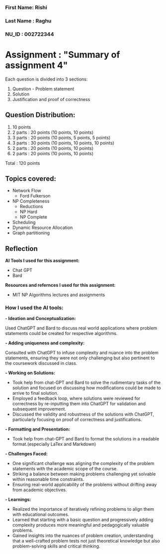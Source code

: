 ### First Name: Rishi
### Last Name : Raghu
### NU_ID : 002722344

# Assignment : "Summary of assignment 4" 

Each question is divided into 3 sections:

1. Question - Problem statement
2. Solution 
3. Justification and proof of correctness

## Question Distribution:

1. 10 points
2. 2 parts : 20 points (10 points, 10 points)
3. 3 parts : 20 points (10 points, 5 points, 5 points)
4. 3 parts : 30 points (10 points, 10 points, 10 points)
5. 2 parts : 20 points (10 points, 10 points)
6. 2 parts : 20 points (10 points, 10 points)

Total : 120 points

## Topics covered:
- Network Flow
    - Ford Fulkerson
- NP Completeness
    - Reductions
    - NP Hard
    - NP Complete
- Scheduling
- Dynamic Resource Allocation
- Graph partitioning

## Reflection

**AI Tools I used for this assignment:**
- Chat GPT
- Bard

**Resources and refernces I used for this assignment:**

- MIT NP Algorithms lectures and assignments

### How I used the AI tools:

**- Ideation and Conceptualization:** 

Used ChatGPT and Bard to discuss real world applications where problem statements could be created for respective algorithms.

**- Adding uniqueness and complexity:**

Consulted with ChatGPT to infuse complexity and nuance into the problem statements, ensuring they were not only challenging but also pertinent to the coursework discussed in class.

**- Working on Solutions:** 

- Took help from chat-GPT and Bard to solve the rudimentary tasks of the solution and focused on discussing how modifications could be made to arrive to final solution.
- Employed a feedback loop, where solutions were reviewed for correctness by re-inputting them into ChatGPT for validation and subsequent improvement.
- Discussed the validity and robustness of the solutions with ChatGPT, particularly focusing on proof of correctness and justifications.

**- Formatting and Presentation:**
- Took help from chat-GPT and Bard to format the solutions in a readable format.(especially LaTex and Markdown)

**- Challenges Faced:**

- One significant challenge was aligning the complexity of the problem statements with the academic scope of the course.
- Striking a balance between making problems challenging yet solvable within reasonable time constraints.
- Ensuring real-world applicability of the problems without drifting away from academic objectives.

**- Learnings:**

- Realized the importance of iteratively refining problems to align them with educational outcomes.
- Learned that starting with a basic question and progressively adding complexity produces more meaningful and pedagogically valuable problems.
- Gained insights into the nuances of problem creation, understanding that a well-crafted problem tests not just theoretical knowledge but also problem-solving skills and critical thinking.